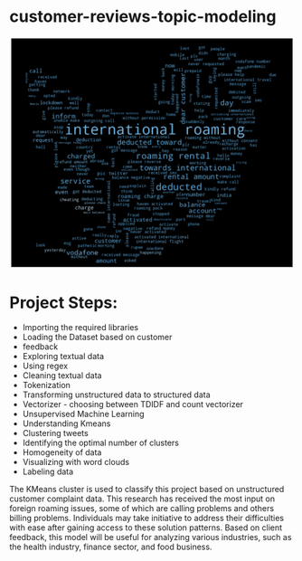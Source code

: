 # customer-reviews-topic-modeling
[![name](roaming.png)](roaming.png)

# Project Steps:
- Importing the required libraries
- Loading the Dataset based on customer
- feedback
- Exploring textual data
- Using regex
- Cleaning textual data
- Tokenization
- Transforming unstructured data to structured data
- Vectorizer - choosing between TDIDF and count vectorizer
- Unsupervised Machine Learning
- Understanding Kmeans
- Clustering tweets
- Identifying the optimal number of clusters
- Homogeneity of data
- Visualizing with word clouds
- Labeling data

The KMeans cluster is used to classify this project based on unstructured customer complaint data. This research has received the most input on foreign roaming issues, some of which are calling problems and others billing problems. Individuals may take initiative to address their difficulties with ease after gaining access to these solution patterns. Based on client feedback, this model will be useful for analyzing various industries, such as the health industry, finance sector, and food business.

